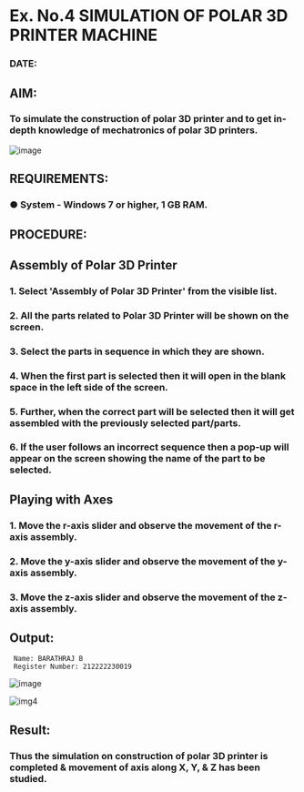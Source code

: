 # Ex. No.4 SIMULATION OF POLAR 3D PRINTER MACHINE

### DATE: 

## AIM:
### To simulate the construction of polar 3D printer and to get in-depth knowledge of mechatronics of polar 3D printers.

![image](https://github.com/Sellakumar1987/Ex.-No.-4---SIMULATION-OF-POLAR-3D-PRINTER-MACHINE/assets/113594316/b551f195-9877-49a2-99bb-a9efcfb3381a)

## REQUIREMENTS:
### ●	System - Windows 7 or higher, 1 GB RAM.

## PROCEDURE:

## Assembly of Polar 3D Printer
### 1.	Select 'Assembly of Polar 3D Printer' from the visible list.
### 2.	All the parts related to Polar 3D Printer will be shown on the screen.
### 3.	Select the parts in sequence in which they are shown.
### 4.	When the first part is selected then it will open in the blank space in the left side of the screen.
### 5.	Further, when the correct part will be selected then it will get assembled with the previously selected part/parts.
### 6.	If the user follows an incorrect sequence then a pop-up will appear on the screen showing the name of the part to be selected.

## Playing with Axes
### 1.	Move the r-axis slider and observe the movement of the r-axis assembly.
### 2.	Move the y-axis slider and observe the movement of the y-axis assembly.
### 3.	Move the z-axis slider and observe the movement of the z-axis assembly.

## Output:

```
 Name: BARATHRAJ B
 Register Number: 212222230019
```
![image](https://github.com/Gchethankumar/Ex.-No.-4---SIMULATION-OF-POLAR-3D-PRINTER-MACHINE/assets/118348224/baadaee6-b14f-4861-958c-df4dfdd3f332)

![img4](https://github.com/Gchethankumar/Ex.-No.-4---SIMULATION-OF-POLAR-3D-PRINTER-MACHINE/assets/118348224/aaa783a7-4535-41e2-b38d-b3c4f6f9e564)

## Result: 
### Thus the simulation on construction of polar 3D printer is completed & movement of axis along X, Y, & Z has been studied.
